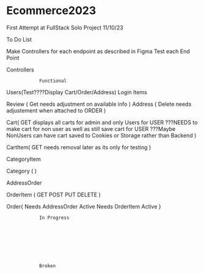 # Ecommerce2023
 First Attempt at FullStack Solo Project 11/10/23


To Do List

Make Controllers for each endpoint as described in Figma
Test each End Point




Controllers

                Functional

Users(Test????Display Cart/Order/Address)
Login
Items


Review (
    Get needs adjustment on available info
)
Address (
    Delete needs adjustement when attached to ORDER
)

Cart(
    GET displays all carts for admin and only Users for USER
    ???NEEDS to make cart for non user as well as still 
    save cart for USER
    ???Maybe NonUsers can have cart saved to Cookies or Storage rather than Backend
)

CartItem(
    GET needs removal later as its only for testing
)

CategoryItem

Category (
)

AddressOrder

OrderItem
(
    GET
    POST
    PUT
    DELETE
)

Order{
    Needs AddressOrder Active
    Needs OrderItem Active
}

                In Progress








                Broken











